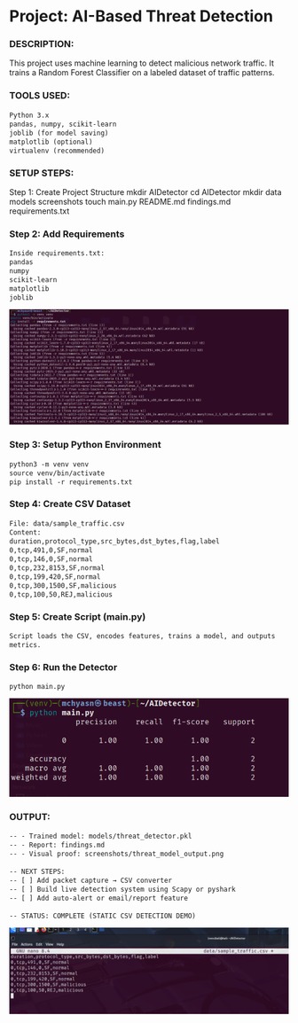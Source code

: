 # Project: AI-Based Threat Detection

### DESCRIPTION:
This project uses machine learning to detect malicious network traffic.
It trains a Random Forest Classifier on a labeled dataset of traffic patterns.

### TOOLS USED:
```
Python 3.x
pandas, numpy, scikit-learn
joblib (for model saving)
matplotlib (optional)
virtualenv (recommended)
```
### SETUP STEPS:

Step 1: Create Project Structure
mkdir AIDetector
cd AIDetector
mkdir data models screenshots
touch main.py README.md findings.md requirements.txt

### Step 2: Add Requirements
```
Inside requirements.txt:
pandas
numpy
scikit-learn
matplotlib
joblib
```
![AI Threat Detection](https://raw.githubusercontent.com/mchyasn/cyber-Projs-beginner-to-advanced/main/IntermediateProjects/AIDetector/screenshots/0.png)

### Step 3: Setup Python Environment
```
python3 -m venv venv
source venv/bin/activate
pip install -r requirements.txt
```
### Step 4: Create CSV Dataset
```
File: data/sample_traffic.csv
Content:
duration,protocol_type,src_bytes,dst_bytes,flag,label
0,tcp,491,0,SF,normal
0,tcp,146,0,SF,normal
0,tcp,232,8153,SF,normal
0,tcp,199,420,SF,normal
0,tcp,300,1500,SF,malicious
0,tcp,100,50,REJ,malicious
```

### Step 5: Create Script (main.py)
```
Script loads the CSV, encodes features, trains a model, and outputs metrics.
```
### Step 6: Run the Detector
```
python main.py
```
![AI Threat Detection](https://raw.githubusercontent.com/mchyasn/cyber-Projs-beginner-to-advanced/main/IntermediateProjects/AIDetector/screenshots/1.png)
### OUTPUT:
```
-- - Trained model: models/threat_detector.pkl
-- - Report: findings.md
-- - Visual proof: screenshots/threat_model_output.png

-- NEXT STEPS:
-- [ ] Add packet capture → CSV converter
-- [ ] Build live detection system using Scapy or pyshark
-- [ ] Add auto-alert or email/report feature

-- STATUS: COMPLETE (STATIC CSV DETECTION DEMO)
```
![AI Threat Detection](https://raw.githubusercontent.com/mchyasn/cyber-Projs-beginner-to-advanced/main/IntermediateProjects/AIDetector/screenshots/nano.png)
